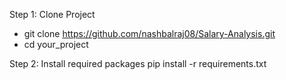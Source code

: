 Step 1: Clone Project
* git clone https://github.com/nashbalraj08/Salary-Analysis.git
* cd your_project

Step 2: Install required packages 
pip install -r requirements.txt
